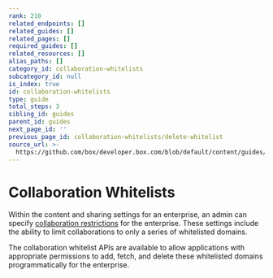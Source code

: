 ```yaml
---
rank: 210
related_endpoints: []
related_guides: []
related_pages: []
required_guides: []
related_resources: []
alias_paths: []
category_id: collaboration-whitelists
subcategory_id: null
is_index: true
id: collaboration-whitelists
type: guide
total_steps: 3
sibling_id: guides
parent_id: guides
next_page_id: ''
previous_page_id: collaboration-whitelists/delete-whitelist
source_url: >-
  https://github.com/box/developer.box.com/blob/default/content/guides/collaboration-whitelists/index.md
---
```


<!-- alex disable whitelist -->

# Collaboration Whitelists

Within the content and sharing settings for an enterprise, an admin can specify
[collaboration restrictions][collab-restrictions] for the enterprise. These
settings include the ability to limit collaborations to only a series of
whitelisted domains.

The collaboration whitelist APIs are available to allow applications with
appropriate permissions to add, fetch, and delete these whitelisted domains
programmatically for the enterprise.

[collab-restrictions]: https://community.box.com/t5/How-to-Guides-for-Admins/Content-and-sharing-settings-for-your-enterprise/ta-p/174#toc-hId--670854033
